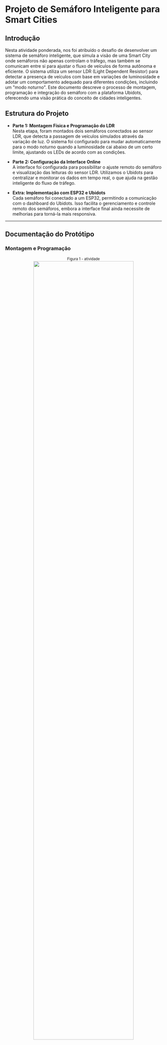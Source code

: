 # Projeto de Semáforo Inteligente para Smart Cities

## Introdução
Nesta atividade ponderada, nos foi atribuído o desafio de desenvolver um sistema de semáforo inteligente, que simula a visão de uma Smart City onde semáforos não apenas controlam o tráfego, mas também se comunicam entre si para ajustar o fluxo de veículos de forma autônoma e eficiente. O sistema utiliza um sensor LDR (Light Dependent Resistor) para detectar a presença de veículos com base em variações de luminosidade e adotar um comportamento adequado para diferentes condições, incluindo um "modo noturno". Este documento descreve o processo de montagem, programação e integração do semáforo com a plataforma Ubidots, oferecendo uma visão prática do conceito de cidades inteligentes.

## Estrutura do Projeto
- **Parte 1: Montagem Física e Programação do LDR**  
  Nesta etapa, foram montados dois semáforos conectados ao sensor LDR, que detecta a passagem de veículos simulados através da variação de luz. O sistema foi configurado para mudar automaticamente para o modo noturno quando a luminosidade cai abaixo de um certo limite, ajustando os LEDs de acordo com as condições.
  
- **Parte 2: Configuração da Interface Online**  
  A interface foi configurada para possibilitar o ajuste remoto do semáforo e visualização das leituras do sensor LDR. Utilizamos o Ubidots para centralizar e monitorar os dados em tempo real, o que ajuda na gestão inteligente do fluxo de tráfego.

- **Extra: Implementação com ESP32 e Ubidots**  
  Cada semáforo foi conectado a um ESP32, permitindo a comunicação com o dashboard do Ubidots. Isso facilita o gerenciamento e controle remoto dos semáforos, embora a interface final ainda necessite de melhorias para torná-la mais responsiva.

---

## Documentação do Protótipo

### Montagem e Programação
<div align="center">
<sub>Figura 1 - atividade </sub><br>
<img src="assets/atividade_semafaro.jpeg" width="80%" ><br>
<sup>Fonte: Material produzido pelos autores (2024)</sup></div>

[Assista ao vídeo demonstrativo](https://youtube.com/shorts/yCTKtU2RNfo?si=DzkuWeKB-g9GdwfM)




### Explicação Geral
Utilizamos um sensor LDR para detectar a intensidade de luz, permitindo que o sistema mude para um modo noturno quando a luminosidade está abaixo do limite pré-definido. Para os LEDs do semáforo, configuramos um ciclo de alternância entre vermelho, amarelo e verde, com intervalos específicos para simular o controle de tráfego. A integração com o Ubidots permite monitorar remotamente o modo do semáforo e os valores capturados pelo sensor, além de ativar o modo noturno manualmente, se necessário.

### Código-Fonte e Explicação

#### Código
```cpp
#include <WiFi.h>
#include <UbidotsEsp32Mqtt.h>

// Definição dos pinos e variáveis
#define LDR_PIN 34          // Pino do sensor LDR no ESP32
#define RED_PIN 27          // Pino do LED vermelho
#define YELLOW_PIN 32       // Pino do LED amarelo
#define GREEN_PIN 33        // Pino do LED verde
#define THRESHOLD 500       // Limite de luminosidade para ativar o modo noturno
#define VARIABLE_LDR "luminosidade"     // Nome da variável de luminosidade no Ubidots
#define VARIABLE_MODE "modo_noturno"    // Nome da variável de modo noturno no Ubidots
#define VARIABLE_YELLOW_OVERRIDE "botao_dashboard" // Nome da variável para o botão no dashboard

// Credenciais para conexão com o Ubidots e Wi-Fi
const char *UBIDOTS_TOKEN = "BBUS-veCoBVrAsiykWhV0az7GqtT7AnbTQx"; // Token do Ubidots
const char *WIFI_SSID = "Inteli.Iot";     // Nome da rede Wi-Fi
const char *WIFI_PASS = "@Intelix10T#";   // Senha da rede Wi-Fi
const char *DEVICE_LABEL = "esp32_t12_g01"; // Nome do dispositivo no Ubidots

// Instância do cliente MQTT do Ubidots
Ubidots ubidots(UBIDOTS_TOKEN);

// Variáveis de controle
bool modoNoturno = false;                   // Indica se o modo noturno está ativado
bool luminosidadeAtivada = true;            // Indica se a luminosidade está ativada
bool estadoModoNoturnoPublicado = true;     // Controle para evitar publicação repetida do estado do modo noturno
bool estadoLuminosidadePublicado = true;    // Controle para evitar publicação repetida do estado da luminosidade
bool yellowOverride = false;                // Controle para ativar/desativar o modo amarelo fixo
unsigned long previousMillis = 0;           // Usado para controle de tempo na lógica de LEDs
unsigned long interval = 5000;              // Intervalo para alternar LEDs
int lightState = 0;                         // Estado atual da sequência dos LEDs

// Callback executado quando uma mensagem é recebida do Ubidots
void callback(char *topic, byte *payload, unsigned int length) {
  // Exibe o tópico recebido
  Serial.print("Tópico recebido: ");
  Serial.println(topic);

  // Converte o payload (dados recebidos) em uma string
  String message = "";
  for (int i = 0; i < length; i++) {
    message += (char)payload[i];
  }
  Serial.print("Mensagem recebida no Ubidots: ");
  Serial.println(message);

  // Converte a mensagem em um valor numérico
  float value = message.toFloat();
  Serial.print("Valor convertido: ");
  Serial.println(value);

  // Atualiza o estado do modo noturno com base no tópico recebido
  if (String(topic).endsWith(VARIABLE_MODE)) {
    modoNoturno = (value == 1.0);
    estadoModoNoturnoPublicado = false; // Marca que o estado deve ser publicado
    Serial.print("Modo noturno atualizado para: ");
    Serial.println(modoNoturno ? "Ativado" : "Desativado");
  }

  // Atualiza o estado da luminosidade com base no tópico recebido
  if (String(topic).endsWith(VARIABLE_LDR)) {
    luminosidadeAtivada = (value == 1.0);
    estadoLuminosidadePublicado = false; // Marca que o estado deve ser publicado
    Serial.print("Luminosidade atualizada para: ");
    Serial.println(luminosidadeAtivada ? "Ativada" : "Desativada");
  }

  // Alterna o estado do modo amarelo fixo com base no botão do dashboard
  if (String(topic).endsWith(VARIABLE_YELLOW_OVERRIDE)) {
    yellowOverride = !yellowOverride; // Alterna o estado
    Serial.print("Modo amarelo fixo atualizado para: ");
    Serial.println(yellowOverride ? "Ativado" : "Desativado");
  }
}

// Função para conectar ao Wi-Fi
void connectWiFi() {
  WiFi.begin(WIFI_SSID, WIFI_PASS);
  Serial.print("Conectando ao WiFi...");
  while (WiFi.status() != WL_CONNECTED) {
    Serial.print(".");
    delay(1000);
  }
  Serial.println(" Conectado ao WiFi!");
}

// Função para conectar ao MQTT e inscrever-se nos tópicos do Ubidots
void connectMQTT() {
  while (!ubidots.connected()) {
    Serial.print("Conectando ao Ubidots MQTT...");
    ubidots.reconnect();
    Serial.println("Conectado ao Ubidots.");
    
    // Inscreve-se nas variáveis do Ubidots
    ubidots.subscribeLastValue(DEVICE_LABEL, VARIABLE_MODE);
    ubidots.subscribeLastValue(DEVICE_LABEL, VARIABLE_LDR);
    ubidots.subscribeLastValue(DEVICE_LABEL, VARIABLE_YELLOW_OVERRIDE);
    Serial.println("Inscrito nas variáveis modo_noturno, luminosidade e botao_dashboard.");
  }
}

// Função para publicar dados no Ubidots
void publishData() {
  // Lê o valor do LDR
  int ldrValue = analogRead(LDR_PIN);

  // Adiciona o valor da luminosidade à variável do Ubidots
  ubidots.add(VARIABLE_LDR, ldrValue);

  // Publica o estado do modo noturno, se necessário
  if (!estadoModoNoturnoPublicado) {
    ubidots.add(VARIABLE_MODE, modoNoturno ? 1 : 0);
    estadoModoNoturnoPublicado = true;
  }

  // Publica o estado da luminosidade, se necessário
  if (!estadoLuminosidadePublicado) {
    ubidots.add(VARIABLE_LDR, luminosidadeAtivada ? 1 : 0);
    estadoLuminosidadePublicado = true;
  }

  // Envia os dados para o Ubidots
  if (ubidots.publish(DEVICE_LABEL)) {
    Serial.println("Dados publicados com sucesso!");
  } else {
    Serial.println("Falha ao publicar os dados.");
  }
}

// Função de configuração
void setup() {
  Serial.begin(115200);

  // Define os pinos dos LEDs e do LDR
  pinMode(LDR_PIN, INPUT);
  pinMode(RED_PIN, OUTPUT);
  pinMode(YELLOW_PIN, OUTPUT);
  pinMode(GREEN_PIN, OUTPUT);

  // Configura a conexão Wi-Fi e MQTT
  ubidots.setDebug(true);
  connectWiFi();
  ubidots.setCallback(callback);
  ubidots.setup();
  connectMQTT();
}

// Função para controlar os LEDs
void controlarLEDs(int ldrValue) {
  // Prioriza o modo amarelo fixo se ativado
  if (yellowOverride) {
    Serial.println("Modo Amarelo Fixo: Apenas LED amarelo aceso.");
    digitalWrite(RED_PIN, LOW);
    digitalWrite(YELLOW_PIN, HIGH);
    digitalWrite(GREEN_PIN, LOW);
    return;
  }

  // Controla o modo noturno
  if (modoNoturno) {
    Serial.println("Modo Noturno Ativado: Apenas LED amarelo aceso.");
    digitalWrite(RED_PIN, LOW);
    digitalWrite(YELLOW_PIN, HIGH);
    digitalWrite(GREEN_PIN, LOW);
    return;
  }

  // Desativa os LEDs se a luminosidade estiver desativada
  if (!luminosidadeAtivada) {
    Serial.println("Luminosidade desativada: Todos os LEDs apagados.");
    digitalWrite(RED_PIN, LOW);
    digitalWrite(YELLOW_PIN, LOW);
    digitalWrite(GREEN_PIN, LOW);
    return;
  }

  // Controla os LEDs com base no valor do LDR
  if (ldrValue < THRESHOLD) {
    Serial.println("Modo automático: LED amarelo aceso devido à baixa luminosidade.");
    digitalWrite(RED_PIN, LOW);
    digitalWrite(YELLOW_PIN, HIGH);
    digitalWrite(GREEN_PIN, LOW);
    return;
  }

  // Alterna entre os LEDs em sequência
  unsigned long currentMillis = millis();
  if (currentMillis - previousMillis >= interval) {
    previousMillis = currentMillis;

    switch (lightState) {
      case 0: // LED vermelho aceso
        digitalWrite(RED_PIN, HIGH);
        digitalWrite(YELLOW_PIN, LOW);
        digitalWrite(GREEN_PIN, LOW);
        lightState = 1;
        break;
      case 1: // LED verde aceso
        digitalWrite(RED_PIN, LOW);
        digitalWrite(YELLOW_PIN, LOW);
        digitalWrite(GREEN_PIN, HIGH);
        lightState = 2;
        break;
      case 2: // LED amarelo aceso
        digitalWrite(RED_PIN, LOW);
        digitalWrite(YELLOW_PIN, HIGH);
        digitalWrite(GREEN_PIN, LOW);
        lightState = 0;
        break;
    }
  }
}

// Função principal de execução contínua
void loop() {
  // Reconecta ao MQTT se necessário
  if (!ubidots.connected()) {
    connectMQTT();
  }
  ubidots.loop();

  // Lê o valor do LDR
  int ldrValue = analogRead(LDR_PIN);

  // Controla os LEDs
  controlarLEDs(ldrValue);

  // Publica os dados no Ubidots
  publishData();
}

```

**1. Introdução ao Código**:  
O programa utiliza um ESP32 para criar um semáforo inteligente conectado ao Ubidots via MQTT. O dispositivo lê dados de um sensor LDR para medir a luminosidade ambiente, alterando o comportamento do semáforo automaticamente com base na luz detectada e nos comandos enviados pelo dashboard.

---

**2. Novidades e Ajustes no Código**:  
**a) Modo Noturno Baseado em Luminosidade**  
Quando o sensor LDR detecta um valor abaixo do limite definido por `THRESHOLD`, o modo noturno é ativado automaticamente. Isso é indicado com o LED amarelo piscando.  
- Se ativado manualmente via o Ubidots, a lógica é sobreposta pelo valor recebido pelo callback.

**b) Botão Dashboard para Modo "Amarelo Fixo"**  
Adicionada funcionalidade que permite ativar ou desativar o modo de "amarelo fixo" diretamente pelo dashboard do Ubidots (`VARIABLE_YELLOW_OVERRIDE`).  
- Quando ativado, todos os outros LEDs são desligados, e apenas o LED amarelo permanece ligado continuamente.

**c) Ciclo de Cores Dinâmico no Semáforo**  
Durante o modo diurno (quando luminosidade está acima do limite):  
- Os LEDs alternam automaticamente entre vermelho, verde e amarelo em intervalos definidos pela variável `interval` (5 segundos por padrão).

---

**3. Conexão com Ubidots**:  
O código estabelece uma conexão MQTT com o Ubidots e permite monitorar e controlar remotamente:  
- **`luminosidade`**: Envia os dados do sensor LDR em tempo real para visualização no dashboard.  
- **`modo_noturno`**: Publica o estado atual do modo noturno, ajustável manualmente.  
- **`botao_dashboard`**: Recebe comandos do botão no dashboard para ativar/desativar o modo amarelo fixo.

---

**4. Função de Controle de LEDs**  
A lógica para ligar e desligar os LEDs está organizada para priorizar modos especiais:  
1. **Modo Amarelo Fixo**: Sempre tem a maior prioridade, acionado manualmente via botão.  
2. **Modo Noturno**: Ativado automaticamente ou pelo Ubidots, desliga todos os LEDs, exceto o amarelo.  
3. **Modo Diurno Automático**: Alterna LEDs baseando-se em uma sequência configurada.  



### Conclusão
Este projeto demonstrou uma aplicação prática para sistemas inteligentes de controle de tráfego, onde o semáforo ajusta o fluxo de veículos baseado em dados de luminosidade. A integração com o Ubidots provou ser um recurso importante para monitoramento e controle remoto, destacando o papel das IoT e Smart Cities na automação de infraestruturas urbanas.
